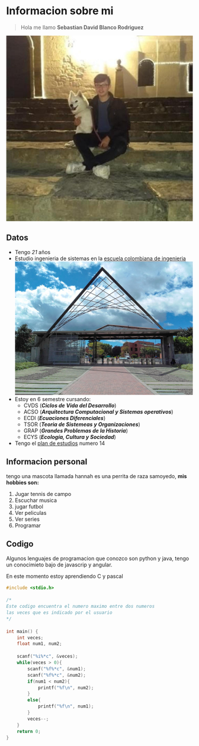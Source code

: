 # **Informacion sobre mi**


 >Hola me llamo **Sebastian David Blanco Rodriguez**

![click](yo.png)
## **Datos**
 * Tengo _21_ años
 * Estudio ingenieria de sistemas en la [escuela colombiana de ingenieria](https://www.escuelaing.edu.co/es/)
![click](eci.jpg)
 * Estoy en 6 semestre cursando:
    - CVDS  (_**Ciclos de Vida del Desarrollo**_)
    - ACSO (_**Arquitectura Computacional y Sistemas operativos**_)
    - ECDI (_**Ecuaciones Diferenciales**_)
    - TSOR (_**Teoria de Sistemeas y Organizaciones**_)
    - GRAP (_**Grandes Problemas de la Historia**_)
    - ECYS (_**Ecología, Cultura y Sociedad**_)
 * Tengo el [plan de estudios](https://escuelaing.s3.amazonaws.com/production/documents/plan-de-estudios-ingenieria-de-sistemas-escuela-colombiana-de-ingenieria.pdf?AWSAccessKeyId=AKIAWFY3NGTFBJGCIWME&Signature=4D86g5SSfxv9l%2FZXmAd5EeLLs9w%3D&Expires=1677762982) numero 14

## **Informacion personal**

tengo una mascota llamada hannah es una perrita de raza samoyedo, **mis hobbies son:**
 1. Jugar tennis de campo
 2. Escuchar musica
 3. jugar futbol 
 5. Ver peliculas
 6. Ver series
 4. Programar

## **Codigo**

Algunos lenguajes de programacion que conozco son python y java, tengo un conocimieto bajo de javascrip y angular.

En este momento estoy aprendiendo C y pascal

```C
#include <stdio.h>

/*
Este codigo encuentra el numero maximo entre dos numeros
las veces que es indicado por el usuario
*/

int main() {
    int veces;
    float num1, num2;
    
    scanf("%i%*c", &veces);
    while(veces > 0){
        scanf("%f%*c", &num1);
        scanf("%f%*c", &num2);
        if(num1 < num2){
            printf("%f\n", num2);
        }
        else{
            printf("%f\n", num1);
        }
        veces--;
    }
    return 0;
}
```
